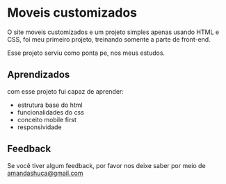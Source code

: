 
# Moveis customizados

O site moveis customizados e um projeto simples apenas usando HTML e CSS, foi meu primeiro projeto, treinando somente a parte de front-end.

Esse projeto serviu como ponta pe, nos meus estudos.




## Aprendizados

com esse projeto fui capaz de aprender:

- estrutura base do html
- funcionalidades do css
- conceito mobile first
- responsividade



## Feedback

Se você tiver algum feedback, por favor nos deixe saber por meio de amandashuca@gmail.com

